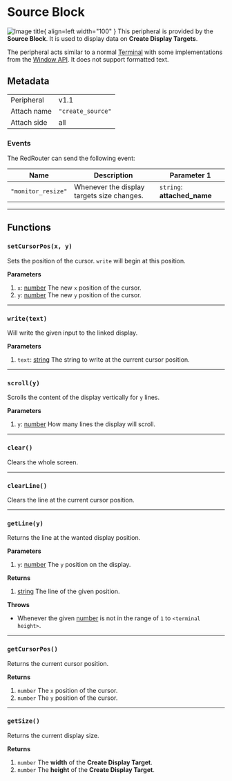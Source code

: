 # Source Block

![Image title](../assets/images/peripherals/source_block.png){ align=left width="100" }
This peripheral is provided by the **Source Block**. It is used to display data on **Create Display Targets**.

The peripheral acts similar to a normal [Terminal](https://tweaked.cc/module/term.html) with some implementations from the [Window API](https://tweaked.cc/module/window.html). It does not support formatted text.

## Metadata

| | |
|-|-|
| Peripheral | v1.1 |
| Attach name | `"create_source"` |
| Attach side | all |

### Events

The RedRouter can send the following event:

| Name | Description | Parameter 1 |
|------|-------------|-------------|
| `"monitor_resize"` | Whenever the display targets size changes. | `string`: **attached_name** |

---

## Functions

### `setCursorPos(x, y)`
Sets the position of the cursor. `write` will begin at this position.

**Parameters**

 1. `x`: [number](https://www.lua.org/manual/5.1/manual.html#2.2) The new `x` position of the cursor.  
 2. `y`: [number](https://www.lua.org/manual/5.1/manual.html#2.2) The new `y` position of the cursor.  

---

### `write(text)`
Will write the given input to the linked display.

**Parameters**

 1. `text`: [string](https://www.lua.org/manual/5.1/manual.html#5.4) The string to write at the current cursor position.  

---
### `scroll(y)`
Scrolls the content of the display vertically for `y` lines.

**Parameters**

 1. `y`: [number](https://www.lua.org/manual/5.1/manual.html#2.2) How many lines the display will scroll.  

---

### `clear()`
Clears the whole screen.

---

### `clearLine()`
Clears the line at the current cursor position.

---

### `getLine(y)`
Returns the line at the wanted display position.

**Parameters**

 1. `y`: [number](https://www.lua.org/manual/5.1/manual.html#2.2) The `y` position on the display.  

**Returns**

 1. [string](https://www.lua.org/manual/5.1/manual.html#5.4) The line of the given position.  

**Throws**

 * Whenever the given [number](https://www.lua.org/manual/5.1/manual.html#2.2) is not in the range of `1` to `<terminal height>`.  

---

### `getCursorPos()`
Returns the current cursor position.

**Returns**

 1. `number` The `x` position of the cursor.  
 2. `number` The `y` position of the cursor. 

---

### `getSize()`
Returns the current display size.

**Returns**

 1. `number` The **width** of the **Create Display Target**.  
 2. `number` The **height** of the **Create Display Target**.  